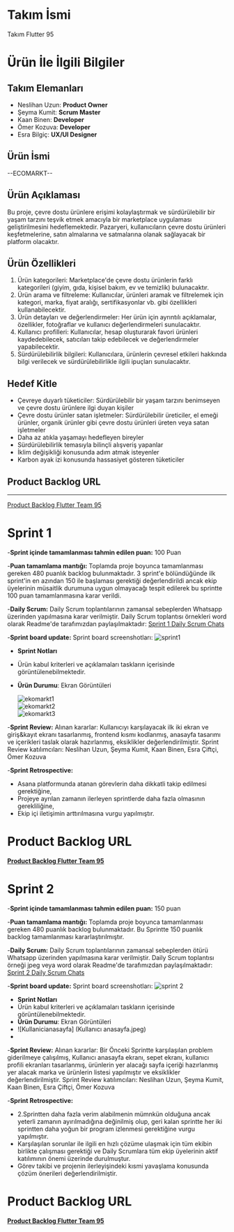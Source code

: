 # Takım İsmi
Takım Flutter 95

# Ürün İle İlgili Bilgiler
## Takım Elemanları
- Neslihan Uzun: **Product Owner**
- Şeyma Kumit: **Scrum Master**
- Kaan Binen: **Developer**
- Ömer Kozuva: **Developer**
- Esra Bilgiç: **UX/UI Designer**

## Ürün İsmi
--ECOMARKT--

## Ürün Açıklaması
Bu proje, çevre dostu ürünlere erişimi kolaylaştırmak ve sürdürülebilir bir yaşam tarzını teşvik etmek amacıyla bir marketplace uygulaması geliştirilmesini hedeflemektedir. Pazaryeri, kullanıcıların çevre dostu ürünleri keşfetmelerine, satın almalarına ve satmalarına olanak sağlayacak bir platform olacaktır.
## Ürün Özellikleri
1. Ürün kategorileri: Marketplace'de çevre dostu ürünlerin farklı kategorileri (giyim, gıda, kişisel bakım, ev ve temizlik) bulunacaktır.
2. Ürün arama ve filtreleme: Kullanıcılar, ürünleri aramak ve filtrelemek için kategori, marka, fiyat aralığı, sertifikasyonlar vb. gibi özellikleri kullanabilecektir.
3. Ürün detayları ve değerlendirmeler: Her ürün için ayrıntılı açıklamalar, özellikler, fotoğraflar ve kullanıcı değerlendirmeleri sunulacaktır.
4. Kullanıcı profilleri: Kullanıcılar, hesap oluşturarak favori ürünleri kaydedebilecek, satıcıları takip edebilecek ve değerlendirmeler yapabilecektir.
5. Sürdürülebilirlik bilgileri: Kullanıcılara, ürünlerin çevresel etkileri hakkında bilgi verilecek ve sürdürülebilirlikle ilgili ipuçları sunulacaktır.

## Hedef Kitle
- Çevreye duyarlı tüketiciler: Sürdürülebilir bir yaşam tarzını benimseyen ve çevre dostu ürünlere ilgi duyan kişiler
- Çevre dostu ürünler satan işletmeler: Sürdürülebilir üreticiler, el emeği ürünler, organik ürünler gibi çevre dostu ürünleri üreten veya satan işletmeler
- Daha az atıkla yaşamayı hedefleyen bireyler
- Sürdürülebilirlik temasıyla bilinçli alışveriş yapanlar
- İklim değişikliği konusunda adım atmak isteyenler
- Karbon ayak izi konusunda hassasiyet gösteren tüketiciler

## Product Backlog URL
-----
 [Product Backlog Flutter Team 95](https://miro.com/app/board/uXjVM93Y9Ew=/?share_link_id=757237939795)
# Sprint 1
-**Sprint içinde tamamlanması tahmin edilen puan:** 100 Puan

-**Puan tamamlama mantığı:** Toplamda proje boyunca tamamlanması gereken 480 puanlık backlog bulunmaktadır. 3 sprint'e bölündüğünde ilk sprint'in en azından 150 ile başlaması gerektiği değerlendirildi ancak ekip üyelerinin müsaitlik durumuna uygun olmayacağı tespit edilerek bu sprintte 100 puan tamamlanmasına karar verildi.

-**Daily Scrum:** Daily Scrum toplantılarının zamansal sebeplerden Whatsapp üzerinden yapılmasına karar verilmiştir. Daily Scrum toplantısı örnekleri word olarak Readme'de tarafımızdan paylaşılmaktadır: [Sprint 1 Daily Scrum Chats](https://drive.google.com/file/d/1uymS2xLsTaUjEsf27hTTZ3c4Nyx2XJrI/view?usp=sharing)

-**Sprint board update:** Sprint board screenshotları:
![sprint1](Sprint.PNG) 

- **Sprint Notları**
- Ürün kabul kriterleri ve açıklamaları taskların içerisinde görüntülenebilmektedir.
- **Ürün Durumu**: Ekran Görüntüleri

  ![ekomarkt1](ecomarkt1.PNG) \
  ![ekomarkt2](ekomarkt2.PNG) \
  ![ekomarkt3](ekomarkt3.PNG)


-**Sprint Review:** Alınan kararlar: Kullanıcıyı karşılayacak ilk iki ekran ve giriş&kayıt ekranı tasarlanmış, frontend kısmı kodlanmış, anasayfa tasarımı ve içerikleri taslak olarak hazırlanmış, eksiklikler değerlendirilmiştir. Sprint Review katılımcıları: Neslihan Uzun, Şeyma Kumit, Kaan Binen, Esra Çiftçi, Ömer Kozuva

-**Sprint Retrospective:**
- Asana platformunda atanan görevlerin daha dikkatli takip edilmesi gerektiğine,
- Projeye ayrılan zamanın ilerleyen sprintlerde daha fazla olmasının gerekliliğine,
- Ekip içi iletişimin arttırılmasına vurgu yapılmıştır.

# **Product Backlog URL**
[**Product Backlog Flutter Team 95**](https://miro.com/app/board/uXjVM91Zno8=/?share_link_id=494123797558)

# Sprint 2
-**Sprint içinde tamamlanması tahmin edilen puan:** 150 puan

-**Puan tamamlama mantığı:** Toplamda proje boyunca tamamlanması gereken 480 puanlık backlog bulunmaktadır. Bu Sprintte 150 puanlık backlog tamamlanması kararlaştırılmıştır.

-**Daily Scrum:** Daily Scrum toplantılarının zamansal sebeplerden ötürü Whatsapp üzerinden yapılmasına karar verilmiştir. Daily Scrum toplantısı örneği jpeg veya word olarak Readme'de tarafımızdan paylaşılmaktadır: [Sprint 2 Daily Scrum Chats](https://drive.google.com/file/d/148d1ErFW39tqM1NzZGgN3IyX7qm8YXHd/view?usp=sharing)

-**Sprint board update:** Sprint board screenshotları:
![sprint 2](sprint2.PNG)

- **Sprint Notları**
- Ürün kabul kriterleri ve açıklamaları taskların içerisinde görüntülenebilmektedir.
- **Ürün Durumu**: Ekran Görüntüleri
- ![Kullanicianasayfa] (Kullanıcı anasayfa.jpeg)
- 
-**Sprint Review:** Alınan kararlar: Bir Önceki Sprintte karşılaşılan problem giderilmeye çalışılmış, Kullanıcı anasayfa ekranı, sepet ekranı, kullanıcı profili ekranları tasarlanmış, ürünlerin yer alacağı sayfa içeriği hazırlanmış yer alacak marka ve ürünlerin listesi yapılmıştır ve eksiklikler değerlendirilmiştir. Sprint Review katılımcıları: Neslihan Uzun, Şeyma Kumit, Kaan Binen, Esra Çiftçi, Ömer Kozuva

-**Sprint Retrospective:**
- 2.Sprintten daha fazla verim alabilmenin mümnkün olduğuna ancak yeterli zamanın ayırılmadığına değinilmiş olup, geri kalan sprintte her iki sprintten daha yoğun bir program izlenmesi gerektiğine vurgu yapılmıştır.
- Karşılaşılan sorunlar ile ilgili en hızlı çözüme ulaşmak için tüm ekibin birlikte çalışması gerektiği ve Daily Scrumlara tüm ekip üyelerinin aktif katılımının önemi üzerinde durulmuştur.
- Görev takibi ve projenin ilerleyişindeki kısmi yavaşlama konusunda çözüm önerileri değerlendirilmiştir.

# **Product Backlog URL**
[**Product Backlog Flutter Team 95**](https://miro.com/welcomeonboard/WFRwTmpLbzU0Tmt6VGdiZk5PcTFhM2cwZHVPRzJJbTRLZlU2UFNuUmpJaWdVb1djQkJ2SmN0M0l3aW9POUcxcHwzMDc0NDU3MzU3NTExMzM1NDk0fDI=?share_link_id=251862118617)


